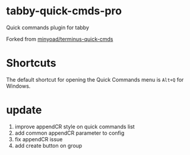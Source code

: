 # tabby-quick-cmds-pro

Quick commands plugin for tabby

Forked from [minyoad/terminus-quick-cmds](https://github.com/minyoad/terminus-quick-cmds)

# Shortcuts

The default shortcut for opening the Quick Commands menu is `Alt+Q` for Windows.

# update
1. improve appendCR style on quick commands list
2. add common appendCR parameter to config
3. fix appendCR issue
4. add create button on group
